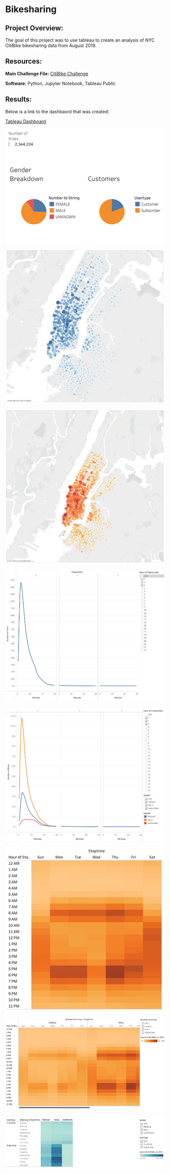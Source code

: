 # Bikesharing

## Project Overview:

The goal of this project was to use tableau to create an analysis of NYC CitiBike bikesharing data from August 2019.

## Resources:

**Main Challenge File:** [CitiBike Challenge](https://github.com/matthubb17/bikesharing/blob/main/NYC_CitiBike_Challenge.ipynb)

**Software:** Python, Jupyter Notebook, Tableau Public

## Results:

Below is a link to the dashbaord that was created:

[Tableau Dashboard](https://public.tableau.com/shared/7JF8XTRHM?:display_count=n&:origin=viz_share_link)

![Image 1](https://github.com/matthubb17/bikesharing/blob/main/Images/Customer%20Demographics.png)

![Image 2](https://github.com/matthubb17/bikesharing/blob/main/Images/Starting%20Locations%20of%20Rides.png)

![Image 3](https://github.com/matthubb17/bikesharing/blob/main/Images/Ending%20Locations%20of%20Rides.png)

![Image 4](https://github.com/matthubb17/bikesharing/blob/main/Images/Checkout%20Times%20for%20Users.png)

![Image 5](https://github.com/matthubb17/bikesharing/blob/main/Images/Checkout%20Times%20by%20Gender.png)

![Image 6](https://github.com/matthubb17/bikesharing/blob/main/Images/Trips%20by%20Weekday%20per%20Hour.png)

![Image 7](https://github.com/matthubb17/bikesharing/blob/main/Images/Trips%20by%20Gender%20(Weekday%20per%20Hour).png)

![Image 8](https://github.com/matthubb17/bikesharing/blob/main/Images/User%20Trips%20by%20Gender%20by%20Weekday.png)

